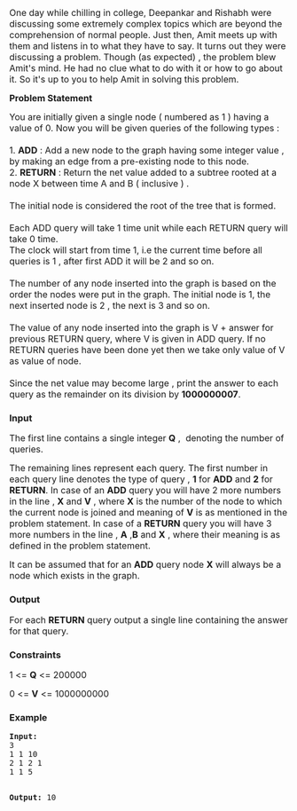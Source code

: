 <p><span style="font-size: medium;">One day while chilling in college, Deepankar and Rishabh were discussing some extremely complex topics which are beyond the comprehension of normal people. Just then, Amit meets up with them and listens in to what they have to say. It turns out they were discussing a problem. Though (as expected) , the problem blew Amit's mind. He had no clue what to do with it or how to go about it. So it's up to you to help Amit in solving this problem.</span></p>
<p><strong><span style="font-size: medium;">Problem Statement<br></span></strong></p>
<p><span style="font-size: medium;">You are initially given a single node ( numbered as 1 ) having a value of 0. Now you will be given queries of the following types :<br><br>1. <strong>ADD</strong> : Add a new node to the graph having some integer value , by making an edge from a pre-existing node to this node.<br>2. <strong>RETURN</strong> : Return the net value added to a subtree rooted at a node X between time A and B ( inclusive ) .<br><br>The initial node is considered the root of the tree that is formed.<br><br>Each ADD query will take 1 time unit while each RETURN query will take 0 time.<br>The clock will start from time 1, i.e the current time before all queries is 1 , after first ADD it will be 2 and so on.<br><br>The number of any node inserted into the graph is based on the order the nodes were put in the graph. The initial node is 1, the next inserted node is 2 , the next is 3 and so on.<br><br>The value of any node inserted into the graph is V + answer for previous RETURN query, where V is given in ADD query. If no RETURN queries have been done yet then we take only value of V as value of node.<br><br>Since the net value may become large , print the answer to each query as the remainder on its division by <strong>1000000007</strong>.</span></p>
<h3>Input</h3>
<p><span style="font-size: medium;">The first line contains a single integer <strong>Q</strong> ,&nbsp; denoting the number of queries.</span></p>
<p><span style="font-size: medium;">The remaining lines represent each query. The first number in each query line denotes the type of query , <strong>1</strong> for <strong>ADD</strong> and <strong>2</strong> for <strong>RETURN</strong>. In case of an <strong>ADD</strong> query you will have 2 more numbers in the line , <strong>X</strong> and <strong>V</strong> , where <strong>X</strong> is the number of the node to which the current node is joined and meaning of <strong>V</strong> is as mentioned in the problem statement. In case of a <strong>RETURN</strong> query you will have 3 more numbers in the line , <strong>A</strong> ,<strong>B</strong> and <strong>X</strong> , where their meaning is as defined in the problem statement.</span></p>
<p><span style="font-size: medium;">It can be assumed that for an <strong>ADD</strong> query node <strong>X</strong> will always be a node which exists in the graph.</span></p>
<h3>Output</h3>
<p><span style="font-size: medium;">For each <strong>RETURN</strong> query output a single line containing the answer for that query.</span></p>
<h3>Constraints</h3>
<p><span style="font-size: medium;">1 &lt;= <strong>Q</strong> &lt;= 200000</span></p>
<p><span style="font-size: medium;">0 &lt;= <strong>V</strong> &lt;= 1000000000</span></p>
<h3>Example</h3>
<pre><strong>Input:</strong>
3<br>1 1 10<br>2 1 2 1<br>1 1 5

<strong>Output:</strong>
10
</pre>